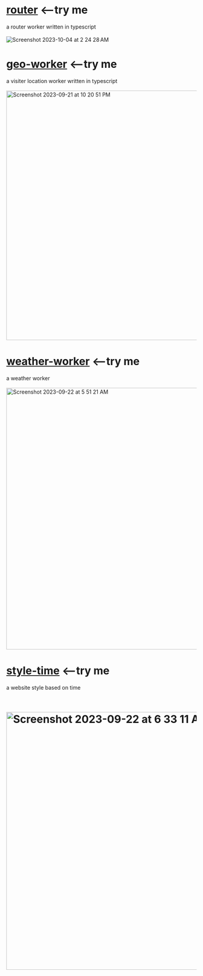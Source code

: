 # <a href="https://itty-bitty-router.jessejesse.workers.dev">router</a> <--try me<br>
a router worker written in typescript<br><br>
![Screenshot 2023-10-04 at 2 24 28 AM](https://github.com/sudo-self/Cloudflare-Workers/assets/119916323/bba4ee9d-5583-42c2-a98f-901ff52c00b6)
# <a href="https://r2.jessejesse.workers.dev">geo-worker</a> <--try me<br>
a visiter location worker written in typescript<br><br>
<img width="658" alt="Screenshot 2023-09-21 at 10 20 51 PM" src="https://github.com/sudo-self/Geo-worker/assets/119916323/eb28a11d-8a60-4390-bfc7-2338ffb2efd1">
# <a href="https://sunshine.jessejesse.workers.dev">weather-worker</a> <--try me<br>
a weather worker<br><br>
<img width="690" alt="Screenshot 2023-09-22 at 5 51 21 AM" src="https://github.com/sudo-self/Geolation-Worker/assets/119916323/04707b42-bfa5-437e-9bd0-73ad48a22c94">
# <a href="https://timeofday.jessejesse.workers.dev">style-time</a> <--try me<br>
a website style based on time<br><br>
# <img width="680" alt="Screenshot 2023-09-22 at 6 33 11 AM" src="https://github.com/sudo-self/Cloudflare-Workers/assets/119916323/fc46f829-7ded-4a10-b2dc-5e0494f03eeb">
